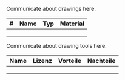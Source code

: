 Communicate about drawings here.

 \# | Name | Typ | Material |
 :---: | :---: | :---: | :---: | 
 | | | |
 | | | |
 | | | |
 
Communicate about drawing tools here.

 Name | Lizenz | Vorteile | Nachteile
 :---: | :---: | :---: | :---: | 
 | | | |
 | | | |
 | | | |
